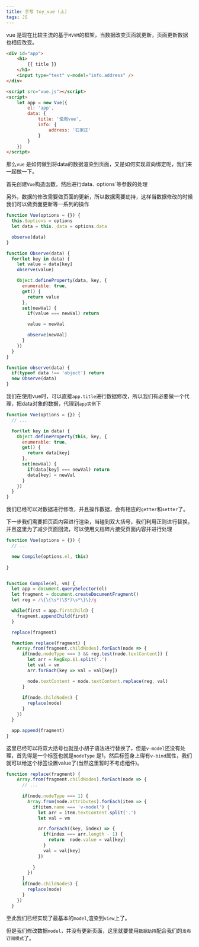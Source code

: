 ```yaml
---
title: 手写 toy_vue (上)
tags: JS
---
```


vue 是现在比较主流的基于`MVVM`的框架，当数据改变页面就更新，页面更新数据也相应改变。

```html
<div id="app">
    <h1>
        {{ title }}
    </h1>
    <input type="text" v-model="info.address" />
</div>

<script src="vue.js"></script>
<script>
	let app = new Vue({
        el: 'app',
        data: {
            title: '使用vue',
            info: {
                address: '石家庄'
            }
        }
    })
</script>
```

那么`vue` 是如何做到将data的数据渲染到页面，又是如何实现双向绑定呢，我们来一起做一下。

<!--more-->

首先创建`Vue`构造函数，然后进行data`、`options`等参数的处理

另外，数据的修改需要做页面的更新，所以数据需要劫持，这样当数据修改的时候我们可以做页面更新等一系列的操作

```js
function Vue(options = {}) {
  this.$options = options
  let data = this._data = options.data

  observe(data)
}

function Observe(data) {
  for(let key in data) {
    let value = data[key]
    observe(value)

    Object.defineProperty(data, key, {
      enumerable: true,
      get() {
        return value
      },
      set(newVal) {
        if(value === newVal) return 

        value = newVal

        observe(newVal)
      }
    })
  }
}

function observe(data) {
  if(typeof data !== 'object') return 
  new Observe(data)
}
```

我们在使用vue时，可以直接`app.title`进行数据修改，所以我们有必要做一个代理，把data对象的数据，代理到`app实例`下

```js
function Vue(options = {}) {
  // ...

  for(let key in data) {
    Object.defineProperty(this, key, {
      enumerable: true,
      get() {
        return data[key]
      },
      set(newVal) {
        if(data[key] === newVal) return 
        data[key] = newVal
      }
    })
  }
}
```

我们已经可以对数据进行修改，并且操作数据，会有相应的`getter`和`setter`了。

下一步我们需要把页面内容进行渲染，当碰到双大括号，我们利用正则进行替换，并且这里为了减少页面回流，可以使用文档碎片接受页面内容并进行处理

```js
function Vue(options = {}) {
  // ...

  new Compile(options.el, this)
 
}


function Compile(el, vm) {
  let app = document.querySelector(el)
  let fragment = document.createDocumentFragment()
  let reg = /\{\{\s*(\S*)\s*\}\}/g

  while(first = app.firstChild) {
    fragment.appendChild(first)
  }

  replace(fragment)

  function replace(fragment) {
    Array.from(fragment.childNodes).forEach(node => {
      if(node.nodeType === 3 && reg.test(node.textContent)) {
        let arr = RegExp.$1.split('.')
        let val = vm
        arr.forEach(key => val = val[key])

        node.textContent = node.textContent.replace(reg, val)
      }
  
      if(node.childNodes) {
        replace(node)
      }
    })
  }

  app.append(fragment)
}
```

这里已经可以将双大括号也就是小胡子语法进行替换了，但是`v-model`还没有处理，首先得是一个标签也就是`nodeType` 是1，然后标签身上得有`v-bind`属性，我们就可以给这个标签设置value了(当然这里暂时不考虑组件)。

```js
function replace(fragment) {
    Array.from(fragment.childNodes).forEach(node => {
      // ...
 
      if(node.nodeType === 1) {
        Array.from(node.attributes).forEach(item => {
          if(item.name === 'v-model') {
            let arr = item.textContent.split('.')
            let val = vm

            arr.forEach((key, index) => {
              if(index === arr.length - 1) {
                return  node.value = val[key]
              }
              val = val[key]
            })
            
          }
        })
      }
      if(node.childNodes) {
        replace(node)
      }
    })
  }
```

至此我们已经实现了最基本的`model`,渲染到`view`上了。

但是我们修改数据`model`，并没有更新页面，这里就要使用`数据劫持`配合我们的`发布订阅模式`了。

